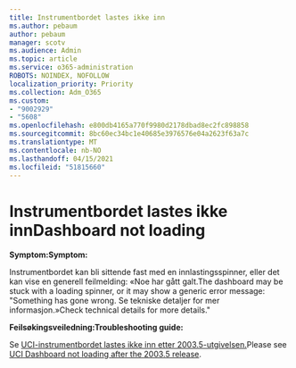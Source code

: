 ```yaml
---
title: Instrumentbordet lastes ikke inn
ms.author: pebaum
author: pebaum
manager: scotv
ms.audience: Admin
ms.topic: article
ms.service: o365-administration
ROBOTS: NOINDEX, NOFOLLOW
localization_priority: Priority
ms.collection: Adm_O365
ms.custom:
- "9002929"
- "5608"
ms.openlocfilehash: e800db4165a770f9980d2178dbad8ec2fc898858
ms.sourcegitcommit: 8bc60ec34bc1e40685e3976576e04a2623f63a7c
ms.translationtype: MT
ms.contentlocale: nb-NO
ms.lasthandoff: 04/15/2021
ms.locfileid: "51815660"
---
```

# <a name="dashboard-not-loading"></a><span data-ttu-id="85c79-102">Instrumentbordet lastes ikke inn</span><span class="sxs-lookup"><span data-stu-id="85c79-102">Dashboard not loading</span></span>

<span data-ttu-id="85c79-103">**Symptom:**</span><span class="sxs-lookup"><span data-stu-id="85c79-103">**Symptom:**</span></span>

<span data-ttu-id="85c79-104">Instrumentbordet kan bli sittende fast med en innlastingsspinner, eller det kan vise en generell feilmelding: «Noe har gått galt.</span><span class="sxs-lookup"><span data-stu-id="85c79-104">The dashboard may be stuck with a loading spinner, or it may show a generic error message: "Something has gone wrong.</span></span> <span data-ttu-id="85c79-105">Se tekniske detaljer for mer informasjon.»</span><span class="sxs-lookup"><span data-stu-id="85c79-105">Check technical details for more details."</span></span>

<span data-ttu-id="85c79-106">**Feilsøkingsveiledning:**</span><span class="sxs-lookup"><span data-stu-id="85c79-106">**Troubleshooting guide:**</span></span>

<span data-ttu-id="85c79-107">Se [UCI-instrumentbordet lastes ikke inn etter 2003.5-utgivelsen.](https://support.microsoft.com/help/4558635/uci-dashboard-not-loading-after-the-2003-5-release)</span><span class="sxs-lookup"><span data-stu-id="85c79-107">Please see [UCI Dashboard not loading after the 2003.5 release](https://support.microsoft.com/help/4558635/uci-dashboard-not-loading-after-the-2003-5-release).</span></span>
